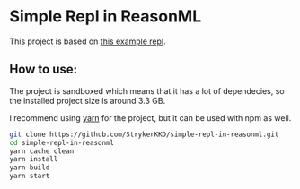 # Simple Repl in ReasonML
This project is based on [this example repl](https://github.com/joelchelliah/simple-repl-in-haskell).

## How to use:
The project is sandboxed which means that it has a lot of dependecies, so the installed project size is around 3.3 GB.

I recommend using [yarn](https://yarnpkg.com/lang/en/) for the project, but it can be used with npm as well.
```sh
git clone https://github.com/StrykerKKD/simple-repl-in-reasonml.git
cd simple-repl-in-reasonml
yarn cache clean
yarn install
yarn build
yarn start